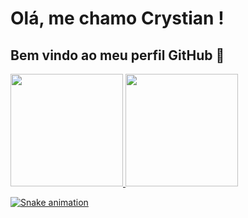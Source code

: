 # Olá, me chamo Crystian ! 
## Bem vindo ao meu perfil GitHub 👋



<div>
<a href="https://github.com/Legolas-2023">
<img loading="lazy" height="180em" src="https://github-readme-stats.vercel.app/api/top-langs/?username=Legolas-2023&layout=compact&langs_count=7&theme=dracula"/>
<img loading="lazy" height="180em" src="https://github-readme-stats.vercel.app/api?username=legolas-2023&show_icons=true&theme=dracula&include_all_commits=true&count_private=true"/>
</div>

![Snake animation](https://github.com/legolas-2023/legolas-2023/blob/output/github-contribution-grid-snake.svg)
